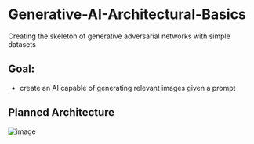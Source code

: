# Generative-AI-Architectural-Basics
Creating the skeleton of generative adversarial networks with simple datasets

## Goal: 
- create an AI capable of generating relevant images given a prompt 

## Planned Architecture
![image](https://github.com/KoushaAm/Generative-AI-Architectural-Basics/assets/67440795/d24a36a9-fc2f-4207-8b0e-24349da5aaf2)
